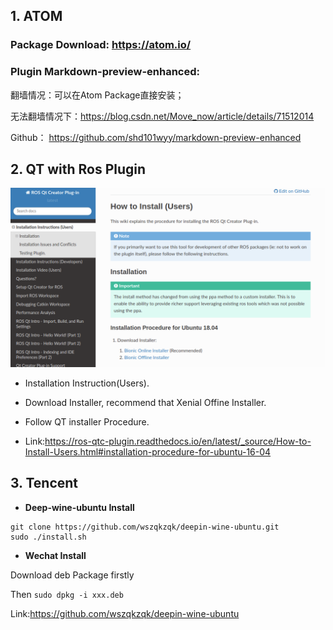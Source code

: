 ## 1. <kdb>ATOM<kdb>

### Package Download: https://atom.io/

### Plugin Markdown-preview-enhanced:

翻墙情况：可以在Atom Package直接安装；

无法翻墙情况下：https://blog.csdn.net/Move_now/article/details/71512014

Github： https://github.com/shd101wyy/markdown-preview-enhanced

## 2. QT with Ros Plugin

![QT Install](assets/markdown-img-paste-20190725211615562.png)

- Installation Instruction(Users).

- Download Installer, recommend that Xenial Offine Installer.

- Follow QT installer Procedure.

- Link:https://ros-qtc-plugin.readthedocs.io/en/latest/_source/How-to-Install-Users.html#installation-procedure-for-ubuntu-16-04

## 3. Tencent

- **Deep-wine-ubuntu Install**

```
git clone https://github.com/wszqkzqk/deepin-wine-ubuntu.git
sudo ./install.sh
```
- **Wechat Install**

Download deb Package firstly

Then `sudo dpkg -i xxx.deb`

Link:https://github.com/wszqkzqk/deepin-wine-ubuntu
